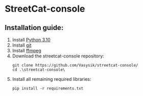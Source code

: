 # StreetCat-console

## Installation guide:
1) Install [Python 3.10](https://www.python.org/downloads/)
2) Install [git](https://git-scm.com/downloads)
3) Install [ffmpeg](https://ffmpeg.org/download.html)
4) Download the streetcat-console repository:
   ```
   git clone https://github.com/Vasysik/streetcat-console/
   cd .\streetcat-console\
   ```
5) Install all remaining required libraries:
   ```
   pip install -r requirements.txt
   ```
